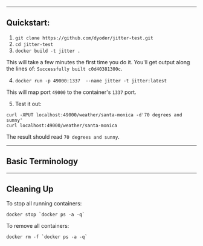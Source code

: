 -----------
Quickstart:
-----------

1. `git clone https://github.com/dyoder/jitter-test.git`
2. `cd jitter-test`
3. `docker build -t jitter .`  

This will take a few minutes the first time you do it. You'll get output along the lines of: `Successfully built c0d40381300c`.

4. `docker run -p 49000:1337  --name jitter -t jitter:latest`

This will map port `49000` to the container's `1337` port.

5. Test it out:

```
curl -XPUT localhost:49000/weather/santa-monica -d'70 degrees and sunny'
curl localhost:49000/weather/santa-monica
```

The result should read `70 degrees and sunny`.

-----------------
Basic Terminology
-----------------


-----------
Cleaning Up
-----------

To stop all running containers:

```
docker stop `docker ps -a -q`
```

To remove all containers:

```
docker rm -f `docker ps -a -q`
```
